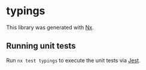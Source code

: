 # typings

This library was generated with [Nx](https://nx.dev).

## Running unit tests

Run `nx test typings` to execute the unit tests via [Jest](https://jestjs.io).
